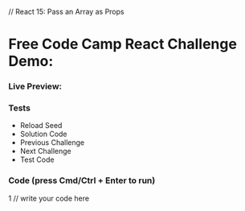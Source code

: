 // React 15: Pass an Array as Props


# Free Code Camp React Challenge Demo: 


### Live Preview:



### Tests

* Reload Seed
* Solution Code
* Previous Challenge
* Next Challenge
* Test Code

### 


### Code (press Cmd/Ctrl + Enter to run)

1 // write your code here